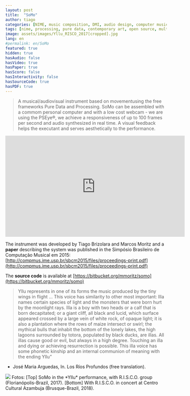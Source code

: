 ```yaml
---
layout: post
title:  "SoMo"
author: tiago
categories: [NIME, music composition, DMI, audio design, computer music, pure data, processing]
tags: [nime, processing, pure data, contemporary art, open source, multidisciplinar, computer music, performance, r.i.s.c.o.]
image: assets/images/Yllu_RISCO_2017[cropped].jpg
lang: en
#permalink: en/SoMo
featured: true
hidden: true
hasAudio: false
hasVideo: true
hasPaper: true
hasScore: false
hasInteractivity: false
hasSourceCode: true
hasPDF: true
---
```

> A musical/audiovisual instrument based on movementusing the free frameworks Pure Data and Processing. SoMo can be assembled with a commom personal computer and with a low cost webcam - we are using the PSEye®, we achieve a responsiveness of up to 100 frames per second and audio synthesized in real time. A visual feedback helps the executant and serves aesthetically to the performance.

<iframe width="560" height="315" src="https://www.youtube.com/embed/SHhqdaUqi8Y" frameborder="0" allow="accelerometer; autoplay; clipboard-write; encrypted-media; gyroscope; picture-in-picture" allowfullscreen></iframe>

The instrument was developed by Tiago Brizolara and Marcos Moritz and a **paper** describing the system was published in the Simpósio Brasileiro de Computação Musical em 2015: [http://compmus.ime.usp.br/sbcm2015/files/proceedings-print.pdf](http://compmus.ime.usp.br/sbcm2015/files/proceedings-print.pdf)

The **source code** is available at [https://bitbucket.org/mmoritz/somo](https://bitbucket.org/mmoritz/somo)

> Yllu represents in one of its forms the music produced by the tiny wings in flight ... This voice has similarity to other most important: Illa names certain species of light and the monsters that were born hurt by the moonlight rays. Illa is a boy with two heads or a calf that is born decapitated; or a giant cliff, all black and lucid, which surface appeared crossed by a large vein of white rock, of opaque light; it is also a plantation where the rows of maize intersect or swirl; the mythical bulls that inhabit the bottom of the lonely lakes, the high lagoons surrounded by totora, populated by black ducks, are illas. All illas cause good or evil, but always in a high degree. Touching an illa and dying or achieving resurrection is possible. This illa voice has some phonetic kinship and an internal communion of meaning with the ending Yllu”
- José Maria Arguedas, In. Los Ríos Profundos (free translation).

<img src="{{ site.baseurl }}/assets/images/RISCO_Brusque_screenshot.png">
Fotos: [Top] SoMo in the *Yllu* performance, with R.I.S.C.O. group (Florianópolis-Brazil, 2017). [Bottom] With R.I.S.C.O. in concert at Centro Cultural Azambuja (Brusque-Brazil, 2018).
